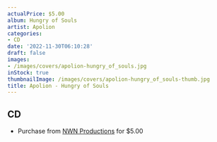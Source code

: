 ```yaml
---
actualPrice: $5.00
album: Hungry of Souls
artist: Apolion
categories:
- CD
date: '2022-11-30T06:10:28'
draft: false
images:
- /images/covers/apolion-hungry_of_souls.jpg
inStock: true
thumbnailImage: /images/covers/apolion-hungry_of_souls-thumb.jpg
title: Apolion - Hungry of Souls
---
```


## CD
* Purchase from [NWN Productions](http://shop.nwnprod.com/index.php?route=product/product&path=93&product_id=1645&sort=pd.name&order=ASC) for $5.00
